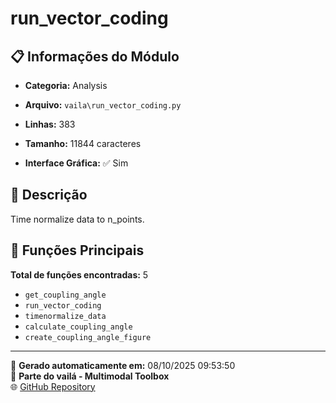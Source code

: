 # run_vector_coding

## 📋 Informações do Módulo

- **Categoria:** Analysis
- **Arquivo:** `vaila\run_vector_coding.py`
- **Linhas:** 383
- **Tamanho:** 11844 caracteres


- **Interface Gráfica:** ✅ Sim

## 📖 Descrição

Time normalize data to n_points.

## 🔧 Funções Principais

**Total de funções encontradas:** 5

- `get_coupling_angle`
- `run_vector_coding`
- `timenormalize_data`
- `calculate_coupling_angle`
- `create_coupling_angle_figure`




---

📅 **Gerado automaticamente em:** 08/10/2025 09:53:50  
🔗 **Parte do vailá - Multimodal Toolbox**  
🌐 [GitHub Repository](https://github.com/vaila-multimodaltoolbox/vaila)

